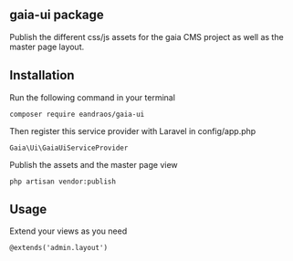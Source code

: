 ## gaia-ui package
Publish the different css/js assets for the gaia CMS project as well as the master page layout.


## Installation
Run the following command in your terminal 
```
composer require eandraos/gaia-ui
```

Then register this service provider with Laravel in config/app.php
```
Gaia\Ui\GaiaUiServiceProvider
```

Publish the assets and the master page view
```
php artisan vendor:publish
```

## Usage
Extend your views as you need 
```
@extends('admin.layout')
```
